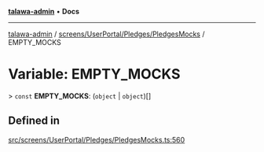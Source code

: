 [**talawa-admin**](../../../../../README.md) • **Docs**

***

[talawa-admin](../../../../../modules.md) / [screens/UserPortal/Pledges/PledgesMocks](../README.md) / EMPTY\_MOCKS

# Variable: EMPTY\_MOCKS

\> `const` **EMPTY\_MOCKS**: (`object` \| `object`)[]

## Defined in

[src/screens/UserPortal/Pledges/PledgesMocks.ts:560](https://github.com/PalisadoesFoundation/talawa-admin/blob/3f6b41a67c6932f4c0bce6ffb822d4ef12ede8c8/src/screens/UserPortal/Pledges/PledgesMocks.ts#L560)
